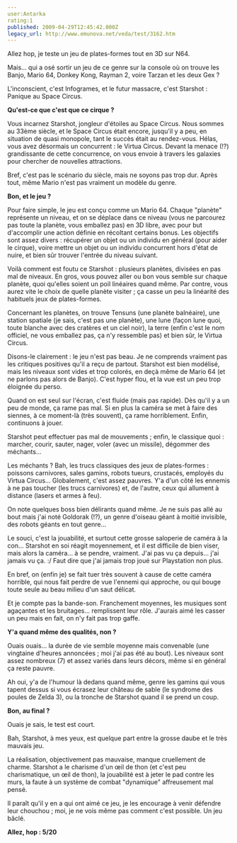 ```yaml
---
user:Antarka
rating:1
published: 2009-04-29T12:45:42.000Z
legacy_url: http://www.emunova.net/veda/test/3162.htm
---
```

Allez hop, je teste un jeu de plates-formes tout en 3D sur N64\.  

  

Mais... qui a osé sortir un jeu de ce genre sur la console où on trouve les Banjo, Mario 64, Donkey Kong, Rayman 2, voire Tarzan et les deux Gex ?  

  

L'inconscient, c'est Infogrames, et le futur massacre, c'est Starshot : Panique au Space Circus.  

  

**Qu'est-ce que c'est que ce cirque ?**  

  

Vous incarnez Starshot, jongleur d'étoiles au Space Circus. Nous sommes au 33ème siècle, et le Space Circus était encore, jusqu'il y a peu, en situation de quasi monopole, tant le succès était au rendez-vous. Hélas, vous avez désormais un concurrent : le Virtua Circus. Devant la menace (!?) grandissante de cette concurrence, on vous envoie à travers les galaxies pour chercher de nouvelles attractions.  

  

Bref, c'est pas le scénario du siècle, mais ne soyons pas trop dur. Après tout, même Mario n'est pas vraiment un modèle du genre.  

  

**Bon, et le jeu ?**  

  

Pour faire simple, le jeu est conçu comme un Mario 64\. Chaque "planète" représente un niveau, et on se déplace dans ce niveau (vous ne parcourez pas toute la planète, vous emballez pas) en 3D libre, avec pour but d'accomplir une action définie en récoltant certains bonus. Les objectifs sont assez divers : récupérer un objet ou un individu en général (pour aider le cirque), voire mettre un objet ou un individu concurrent hors d'état de nuire, et bien sûr trouver l'entrée du niveau suivant.  

  

Voilà comment est foutu ce Starshot : plusieurs planètes, divisées en pas mal de niveaux. En gros, vous pouvez aller ou bon vous semble sur chaque planète, quoi qu'elles soient un poil linéaires quand même. Par contre, vous aurez vite le choix de quelle planète visiter ; ça casse un peu la linéarité des habituels jeux de plates-formes.  

  

Concernant les planètes, on trouve Tensuns (une planète balnéaire), une station spatiale (je sais, c'est pas une planète), une lune (façon lune quoi, toute blanche avec des cratères et un ciel noir), la terre (enfin c'est le nom officiel, ne vous emballez pas, ça n'y ressemble pas) et bien sûr, le Virtua Circus.  

  

Disons-le clairement : le jeu n'est pas beau. Je ne comprends vraiment pas les critiques positives qu'il a reçu de partout. Starshot est bien modélisé, mais les niveaux sont vides et trop colorés, en deçà même de Mario 64 (et ne parlons pas alors de Banjo). C'est hyper flou, et la vue est un peu trop éloignée du perso.  

  

Quand on est seul sur l'écran, c'est fluide (mais pas rapide). Dès qu'il y a un peu de monde, ça rame pas mal. Si en plus la caméra se met à faire des siennes, à ce moment-là (très souvent), ça rame horriblement. Enfin, continuons à jouer.  

  

Starshot peut effectuer pas mal de mouvements ; enfin, le classique quoi : marcher, courir, sauter, nager, voler (avec un missile), dégommer des méchants...  

  

Les méchants ? Bah, les trucs classiques des jeux de plates-formes : poissons carnivores, sales gamins, robots tueurs, crustacés, employés du Virtua Circus... Globalement, c'est assez pauvres. Y'a d'un côté les ennemis à ne pas toucher (les trucs carnivores) et, de l'autre, ceux qui allument à distance (lasers et armes à feu).  

  

On note quelques boss bien délirants quand même. Je ne suis pas allé au bout mais j'ai noté Goldorak (!?), un genre d'oiseau géant à moitié invisible, des robots géants en tout genre...  

  

Le souci, c'est la jouabilité, et surtout cette grosse saloperie de caméra à la con... Starshot en soi réagit moyennement, et il est difficile de bien viser, mais alors la caméra... à se pendre, vraiment. J'ai pas vu ça depuis... j'ai jamais vu ça. :/ Faut dire que j'ai jamais trop joué sur Playstation non plus.  

  

En bref, on (enfin je) se fait tuer très souvent à cause de cette caméra horrible, qui nous fait perdre de vue l'ennemi qui approche, ou qui bouge toute seule au beau milieu d'un saut délicat.  

  

Et je compte pas la bande-son. Franchement moyennes, les musiques sont agaçantes et les bruitages... remplissent leur rôle. J'aurais aimé les casser un peu mais en fait, on n'y fait pas trop gaffe.  

  

**Y'a quand même des qualités, non ?**  

  

Ouais ouais... la durée de vie semble moyenne mais convenable (une vingtaine d'heures annoncées ; moi j'ai pas été au bout). Les niveaux sont assez nombreux (7) et assez variés dans leurs décors, même si en général ça reste pauvre.  

  

Ah oui, y'a de l'humour là dedans quand même, genre les gamins qui vous tapent dessus si vous écrasez leur château de sable (le syndrome des poules de Zelda 3), ou la tronche de Starshot quand il se prend un coup.  

  

**Bon, au final ?**  

  

Ouais je sais, le test est court.  

  

Bah, Starshot, à mes yeux, est quelque part entre la grosse daube et le très mauvais jeu.  

  

La réalisation, objectivement pas mauvaise, manque cruellement de charme. Starshot a le charisme d'un œil de thon (et c'est peu charismatique, un œil de thon), la jouabilité est à jeter le pad contre les murs, la faute à un système de combat "dynamique" affreusement mal pensé.  

  

Il paraît qu'il y en a qui ont aimé ce jeu, je les encourage à venir défendre leur chouchou ; moi, je ne vois même pas comment c'est possible. Un jeu bâclé.  

  

**Allez, hop : 5/20**
